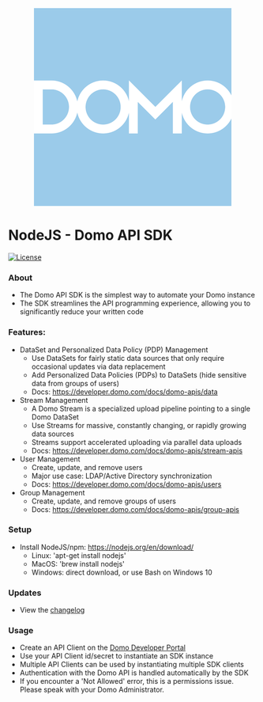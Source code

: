 <div align="center">
  <img src="domo.png" width="400" height="400"/>
</div>

# NodeJS - Domo API SDK
[![License](https://img.shields.io/badge/license-MIT-blue.svg?style=flat)](http://www.opensource.org/licenses/MIT)

### About

* The Domo API SDK is the simplest way to automate your Domo instance
* The SDK streamlines the API programming experience, allowing you to significantly reduce your written code

### Features:
- DataSet and Personalized Data Policy (PDP) Management
    - Use DataSets for fairly static data sources that only require occasional updates via data replacement
    - Add Personalized Data Policies (PDPs) to DataSets (hide sensitive data from groups of users)
    - Docs: https://developer.domo.com/docs/domo-apis/data
- Stream Management
    - A Domo Stream is a specialized upload pipeline pointing to a single Domo DataSet
    - Use Streams for massive, constantly changing, or rapidly growing data sources
    - Streams support accelerated uploading via parallel data uploads
    - Docs: https://developer.domo.com/docs/domo-apis/stream-apis
- User Management
    - Create, update, and remove users
    - Major use case: LDAP/Active Directory synchronization
    - Docs: https://developer.domo.com/docs/domo-apis/users
- Group Management
    - Create, update, and remove groups of users
    - Docs: https://developer.domo.com/docs/domo-apis/group-apis

### Setup
* Install NodeJS/npm: https://nodejs.org/en/download/
    * Linux: 'apt-get install nodejs'
    * MacOS: 'brew install nodejs'
    * Windows: direct download, or use Bash on Windows 10

### Updates
* View the [changelog](CHANGELOG.md)

### Usage
* Create an API Client on the [Domo Developer Portal](https://developer.domo.com/)
* Use your API Client id/secret to instantiate an SDK instance
* Multiple API Clients can be used by instantiating multiple SDK clients
* Authentication with the Domo API is handled automatically by the SDK
* If you encounter a 'Not Allowed' error, this is a permissions issue. Please speak with your Domo Administrator.
